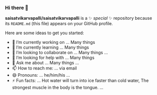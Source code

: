 ### Hi there 👋

**saisatvikarvapalli/saisatvikarvapalli** is a ✨ _special_ ✨ repository because its `README.md` (this file) appears on your GitHub profile.

Here are some ideas to get you started:

- 🔭 I’m currently working on ... Many things 
- 🌱 I’m currently learning ... Many things 
- 👯 I’m looking to collaborate on ... Many things ...
- 🤔 I’m looking for help with ... Many things 
- 💬 Ask me about ... Many things ...
- 📫 How to reach me: ... via email
- 😄 Pronouns: ... he/him/his ...
- ⚡ Fun facts: ... Hot water will turn into ice faster than cold water, The strongest muscle in the body is the tongue. ...   

